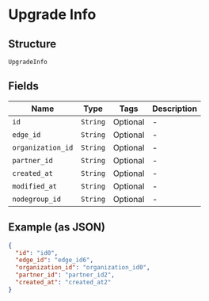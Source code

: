 
# Upgrade Info

## Structure

`UpgradeInfo`

## Fields

| Name | Type | Tags | Description |
|  --- | --- | --- | --- |
| `id` | `String` | Optional | - |
| `edge_id` | `String` | Optional | - |
| `organization_id` | `String` | Optional | - |
| `partner_id` | `String` | Optional | - |
| `created_at` | `String` | Optional | - |
| `modified_at` | `String` | Optional | - |
| `nodegroup_id` | `String` | Optional | - |

## Example (as JSON)

```json
{
  "id": "id0",
  "edge_id": "edge_id6",
  "organization_id": "organization_id0",
  "partner_id": "partner_id2",
  "created_at": "created_at2"
}
```

